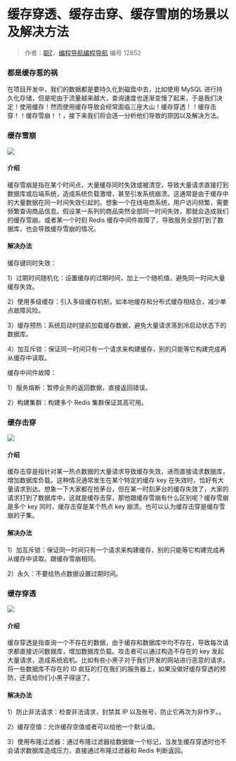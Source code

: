 # 缓存穿透、缓存击穿、缓存雪崩的场景以及解决方法

> 作者：[聪ζ](https://github.com/lhccong)，[编程导航编程导航](https://wx.zsxq.com/dweb2/index/group/51122858222824) 编号 12852

### 都是缓存惹的祸

在项目开发中，我们的数据都是要持久化到磁盘中去，比如使用 MySQL 进行持久化存储，但是呢由于流量越来越大，查询速度也逐渐变慢了起来，于是我们决定！使用缓存！然而使用缓存导致会经常面临三座大山！缓存穿透！！缓存击穿！！缓存雪崩！！，接下来我们将会逐一分析他们导致的原因以及解决方法。

### 缓存雪崩

![](https://pic.yupi.icu/5563/202404220839636.png)

#### 介绍

缓存雪崩是指在某个时间点，大量缓存同时失效或被清空，导致大量请求直接打到数据库或后端系统，造成系统负载激增，甚至引发系统崩溃。这通常是由于缓存中的大量数据在同一时间失效引起的。想象一个在线电商系统，用户访问频繁，需要频繁查询商品信息。假设某一系列的商品突然全部同一时间失效，那就会造成我们的缓存雪崩。或者某一个时刻 Redis 缓存中间件故障了，导致服务全部打到了数据库，也会导致缓存雪崩的情况。

#### 解决办法

缓存键同时失效：

1）过期时间随机化：设置缓存的过期时间，加上一个随机值，避免同一时间大量缓存失效。

2）使用多级缓存：引入多级缓存机制，如本地缓存和分布式缓存相结合，减少单点故障风险。

3）缓存预热：系统启动时提前加载缓存数据，避免大量请求落到冷启动状态下的数据库。

4）加互斥锁：保证同一时间只有一个请求来构建缓存，别的只能等它构建完成再从缓存中读取。

缓存中间件故障：

1）服务熔断：暂停业务的返回数据，直接返回错误。

2）构建集群：构建多个 Redis 集群保证其高可用。

### 缓存击穿

![](https://pic.yupi.icu/5563/202404220840108.png)

#### 介绍

缓存击穿是指针对某一热点数据的大量请求导致缓存失效，进而直接请求数据库，增加数据库负载。这种情况通常发生在某个特定的缓存 key 在失效时，恰好有大量请求到达。想象一下大家都在抢茅台，但在某一时刻茅台的缓存失效了，大家的请求打到了数据库中，这就是缓存击穿，那他跟缓存雪崩有什么区别呢？缓存雪崩是多个 key 同时，缓存击穿是某个热点 key 崩溃。也可以认为缓存击穿是缓存雪崩的子集。

#### 解决办法

1）加互斥锁：保证同一时间只有一个请求来构建缓存，别的只能等它构建完成再从缓存中读取。跟缓存雪崩相同。

2）永久：不要给热点数据设置过期时间。

### 缓存穿透

![](https://pic.yupi.icu/5563/202404220840125.png)

#### 介绍

缓存穿透是指查询一个不存在的数据，由于缓存和数据库中均不存在，导致每次请求都直接访问数据库，增加数据库负载。攻击者可以通过构造不存在的 key 发起大量请求，造成系统宕机。比如有些小黑子对于我们开发的网站进行恶意的请求，将一些数据库不存在的 ID 疯狂的打在我们的服务器上，如果没做好缓存穿透的预防，还真给你们小黑子得逞了。

#### 解决办法

1）防止非法请求：检查非法请求，封禁其 IP 以及账号，防止它再次为非作歹。。

2）缓存空值：允许缓存空值或者可以给他一个默认值。

3）使用布隆过滤器：通过布隆过滤器给数据做一个标记，当发生缓存穿透时也不会请求数据库造成压力，直接通过布隆过滤器和 Redis 判断返回。